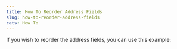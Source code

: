 ```yaml
---
title: How To Reorder Address Fields
slug: how-to-reorder-address-fields
cats: How To
---
```


<p>If you wish to reorder the address fields, you can use this example:</p>


